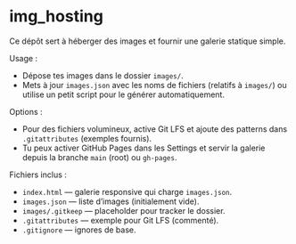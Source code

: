 # img_hosting

Ce dépôt sert à héberger des images et fournir une galerie statique simple.

Usage :
- Dépose tes images dans le dossier `images/`.
- Mets à jour `images.json` avec les noms de fichiers (relatifs à `images/`) ou utilise un petit script pour le générer automatiquement.

Options :
- Pour des fichiers volumineux, active Git LFS et ajoute des patterns dans `.gitattributes` (exemples fournis).
- Tu peux activer GitHub Pages dans les Settings et servir la galerie depuis la branche `main` (root) ou `gh-pages`.

Fichiers inclus :
- `index.html` — galerie responsive qui charge `images.json`.
- `images.json` — liste d’images (initialement vide).
- `images/.gitkeep` — placeholder pour tracker le dossier.
- `.gitattributes` — exemple pour Git LFS (commenté).
- `.gitignore` — ignores de base.
